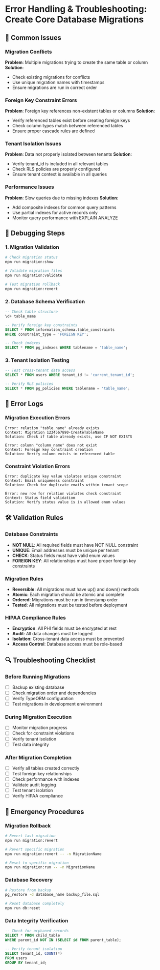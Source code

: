# Error Handling & Troubleshooting: Create Core Database Migrations

## 🚨 Common Issues

### Migration Conflicts
**Problem**: Multiple migrations trying to create the same table or column
**Solution**: 
- Check existing migrations for conflicts
- Use unique migration names with timestamps
- Ensure migrations are run in correct order

### Foreign Key Constraint Errors
**Problem**: Foreign key references non-existent tables or columns
**Solution**:
- Verify referenced tables exist before creating foreign keys
- Check column types match between referenced tables
- Ensure proper cascade rules are defined

### Tenant Isolation Issues
**Problem**: Data not properly isolated between tenants
**Solution**:
- Verify tenant_id is included in all relevant tables
- Check RLS policies are properly configured
- Ensure tenant context is available in all queries

### Performance Issues
**Problem**: Slow queries due to missing indexes
**Solution**:
- Add composite indexes for common query patterns
- Use partial indexes for active records only
- Monitor query performance with EXPLAIN ANALYZE

## 🔧 Debugging Steps

### 1. Migration Validation
```bash
# Check migration status
npm run migration:show

# Validate migration files
npm run migration:validate

# Test migration rollback
npm run migration:revert
```

### 2. Database Schema Verification
```sql
-- Check table structure
\d+ table_name

-- Verify foreign key constraints
SELECT * FROM information_schema.table_constraints 
WHERE constraint_type = 'FOREIGN KEY';

-- Check indexes
SELECT * FROM pg_indexes WHERE tablename = 'table_name';
```

### 3. Tenant Isolation Testing
```sql
-- Test cross-tenant data access
SELECT * FROM users WHERE tenant_id != 'current_tenant_id';

-- Verify RLS policies
SELECT * FROM pg_policies WHERE tablename = 'table_name';
```

## 📝 Error Logs

### Migration Execution Errors
```
Error: relation "table_name" already exists
Context: Migration 1234567890-CreateTableName
Solution: Check if table already exists, use IF NOT EXISTS

Error: column "column_name" does not exist
Context: Foreign key constraint creation
Solution: Verify column exists in referenced table
```

### Constraint Violation Errors
```
Error: duplicate key value violates unique constraint
Context: Email uniqueness constraint
Solution: Check for duplicate emails within tenant scope

Error: new row for relation violates check constraint
Context: Status field validation
Solution: Verify status value is in allowed enum values
```

## 🛠️ Validation Rules

### Database Constraints
- **NOT NULL**: All required fields must have NOT NULL constraint
- **UNIQUE**: Email addresses must be unique per tenant
- **CHECK**: Status fields must have valid enum values
- **FOREIGN KEY**: All relationships must have proper foreign key constraints

### Migration Rules
- **Reversible**: All migrations must have up() and down() methods
- **Atomic**: Each migration should be atomic and complete
- **Ordered**: Migrations must be run in timestamp order
- **Tested**: All migrations must be tested before deployment

### HIPAA Compliance Rules
- **Encryption**: All PHI fields must be encrypted at rest
- **Audit**: All data changes must be logged
- **Isolation**: Cross-tenant data access must be prevented
- **Access Control**: Database access must be role-based

## 🔍 Troubleshooting Checklist

### Before Running Migrations
- [ ] Backup existing database
- [ ] Check migration order and dependencies
- [ ] Verify TypeORM configuration
- [ ] Test migrations in development environment

### During Migration Execution
- [ ] Monitor migration progress
- [ ] Check for constraint violations
- [ ] Verify tenant isolation
- [ ] Test data integrity

### After Migration Completion
- [ ] Verify all tables created correctly
- [ ] Test foreign key relationships
- [ ] Check performance with indexes
- [ ] Validate audit logging
- [ ] Test tenant isolation
- [ ] Verify HIPAA compliance

## 🚨 Emergency Procedures

### Migration Rollback
```bash
# Revert last migration
npm run migration:revert

# Revert specific migration
npm run migration:revert -- -n MigrationName

# Reset to specific migration
npm run migration:run -- -n MigrationName
```

### Database Recovery
```bash
# Restore from backup
pg_restore -d database_name backup_file.sql

# Reset database completely
npm run db:reset
```

### Data Integrity Verification
```sql
-- Check for orphaned records
SELECT * FROM child_table 
WHERE parent_id NOT IN (SELECT id FROM parent_table);

-- Verify tenant isolation
SELECT tenant_id, COUNT(*) 
FROM users 
GROUP BY tenant_id;
``` 